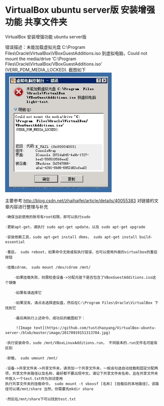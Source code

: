 # VirtualBox ubuntu server版 安装增强功能 共享文件夹

VirtualBox 安装增强功能 ubuntu server版

错误描述：未能加载虚拟光盘 C:\Program Files\Oracle\VirtualBox\VBoxGuestAdditions.iso 
到虚拟电脑，Could not mount the media/drive ‘C:\Program Files\Oracle\VirtualBox/VBoxGuestAdditions.iso’ (VERR_PDM_MEDIA_LOCKED). 
截图如下 
![Image text](https://github.com/tustzhaoyang/VirtualBox-ubuntu-server-/blob/master/image/20170919145155474.jpg)

主要参考 
http://blog.csdn.net/zhaihaifei/article/details/40055383
对链接的文章内容进行整理与补充

	·确保当前使用的账号有root权限，即可以执行sudo
	
	·更新apt-get，请执行 sudo apt-get update，以及 sudo apt-get upgrade
	
	·安装依赖工具，sudo apt-get install dkms， sudo apt-get install build-essential
	
	·重启， sudo reboot，如果命令无效或有执行错误，也可以使用外面的virtualbox的重启按钮
	
	·挂载cdrom， sudo mount /dev/cdrom /mnt/

		·如果挂载失败，则需检查设备->分配光驱下是否包含了VBoxGuestAdditions.iso这个镜像
		
		·如果有请选择它
		
		·如果没有，请点击选择虚拟盘，然后在C:\Program Files\Oracle\VirtualBox 下找到它
		
		·最后再执行上述命令，成功后的截图如下： 
		
		 ![Image text](https://github.com/tustzhaoyang/VirtualBox-ubuntu-server-/blob/master/image/20170919151313704.jpg)
	
	·执行安装命令，sudo /mnt/VBoxLinuxAdditions.run， 不同版本的.run文件名可能有区别

	·卸载， sudo umount /mnt/
	
	·设备->共享文件夹->共享文件夹，请添加一个共享文件夹，一般会勾选自动挂载和固定分配两项，共享文件夹路径以及名称，最好都不要出现中文。请记下共享文件夹名称，且在共享文件夹中放入一个test.txt作为测试使用
	执行共享文件夹的挂载命令， sudo mount -t vboxsf [名称] [挂载后的本地路径]，该路径可以填/mnt/share 当然，你需要先mkdir share
	
	·然后在/mnt/share下可以找到test.txt